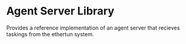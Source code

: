 # Agent Server Library

Provides a reference implementation of an agent server that recieves taskings from the ethertun system.

